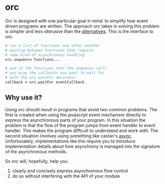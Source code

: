 # orc

Orc is designed with one particular goal in mind: to simplify how event driven
programs are written. The approach orc takes in solving this problem is simpler
and less obtrusive than the [alternatives](https://github.com/caolan/async).
This is the interface to orc:

```coffeescript
# run a list of functions one after another
# waiting between functions that require
# some kind of asynchronous handling
orc.sequence functions...

# and in the functions that the sequence calls
# you wrap the callbacks you want to wait for
# with the orc waitFor decorator
callback = orc.waitFor eventCallback
```

## Why use it?

Using orc should result in programs that avoid two common problems. The first
is created when using the javascript event mechanism directly to express the
asynchronous parts of your program. In this situation the problem is that the
flow of the program jumps from event handler to event handler. This makes the
program difficult to understand and work with. The second situation involves
using something like caolan's [async](https://github.com/caolan/async).
Unfortunately, implementations like this require you to introduce implementation
details about how asynchrony is managed into the signature of the asynchronous
methods.

So orc will, hopefully, help you:

1. clearly and concisely express asynchronous flow control
2. do so without interfering with the API of your module

